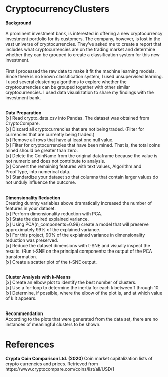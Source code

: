 # CryptocurrencyClusters
<b>Background</b><br>
<br>
A prominent investment bank, is interested in offering a new cryptocurrency investment portfolio for its customers. The company, however, is lost in the vast universe of cryptocurrencies. They’ve asked me to create a report that includes what cryptocurrencies are on the trading market and determine whether they can be grouped to create a classification system for this new investment.
<br><br>
First I processed the raw data to make it fit the machine learning models. Since there is no known classification system, I used unsupervised learning. I used several clustering algorithms to explore whether the cryptocurrencies can be grouped together with other similar cryptocurrencies. I used data visualization to share my findings with the investment bank.
<br><br>

<b>Data Preparation</b><br>
[x] Read crypto_data.csv into Pandas. The dataset was obtained from CryptoCompare.<br>
[x] Discard all cryptocurrencies that are not being traded. (Filter for currencies that are currently being traded.)<br>
[x] Remove all rows that have at least one null value.<br>
[x] Filter for cryptocurrencies that have been mined. That is, the total coins mined should be greater than zero.<br>
[x] Delete the CoinName from the original dataframe because the value is not numeric and does not contribute to analysis.<br>
[x] Convert the remaining features with text values, Algorithm and ProofType, into numerical data.<br>
[x] Standardize your dataset so that columns that contain larger values do not unduly influence the outcome.<br>
<br>

<b>Dimensionality Reduction</b><br>
Creating dummy variables above dramatically increased the number of features in your dataset.
<br>
[x] Perform dimensionality reduction with PCA.<br>
[x] State the desired explained variance.<br>
[x] Using PCA(n_components=0.99) create a model that will preserve approximately 99% of the explained variance.<br>
[x] For this project, 90% of the explained variance in dimensionality reduction was preserved.<br>
[x] Reduce the dataset dimensions with t-SNE and visually inspect the results. (Run t-SNE on the principal components: the output of the PCA transformation.<br>
[x] Create a scatter plot of the t-SNE output.<br>
<br>

<b>Cluster Analysis with k-Means</b><br>
[x] Create an elbow plot to identify the best number of clusters.<br>
[x] Use a for-loop to determine the inertia for each k between 1 through 10.<br>
[x] Determine, if possible, where the elbow of the plot is, and at which value of k it appears.<br>
<br>

<b>Recommendation</b><br>
According to the plots that were generated from the data set, there are no instances of meaningful clusters to be shown.<br>

<h1>References</h1>
<b>Crypto Coin Comparison Ltd. (2020) </b>Coin market capitalization lists of crypto currencies and prices. Retrieved from https://www.cryptocompare.com/coins/list/all/USD/1
